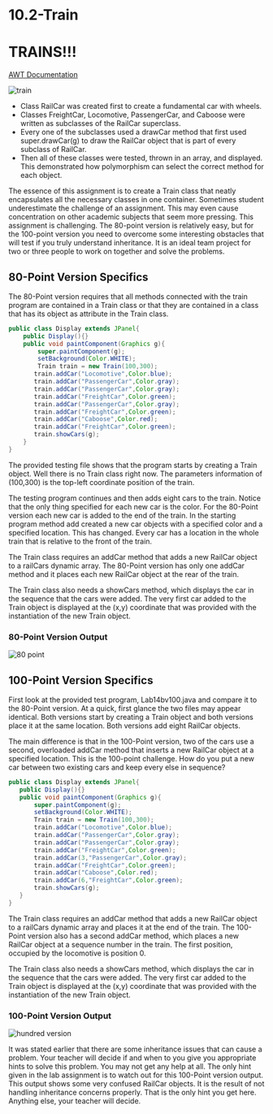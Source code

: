 # 10.2-Train

# TRAINS!!! 
[AWT Documentation](https://docs.oracle.com/javase/7/docs/api/java/awt/Graphics.html)


![train](assets/train.PNG)

  
 
  
 
 
- Class RailCar was created first to create a fundamental car with wheels. 
- Classes FreightCar, Locomotive, PassengerCar, and Caboose were written as subclasses 
of the RailCar superclass. 
- Every one of the subclasses used a drawCar method that first used super.drawCar(g) to 
draw the RailCar object that is part of every subclass of RailCar. 
- Then all of these classes were tested, thrown in an array, and displayed.  This demonstrated 
how polymorphism can select the correct method for each object. 
 
 
The essence of this assignment is to create a Train class that neatly encapsulates all the necessary classes in one container.  Sometimes student underestimate the challenge of an assignment. This may even cause concentration on other academic subjects that seem more pressing. This assignment is challenging. The 80-point version is relatively easy, but for the 100-point version you need to overcome some interesting obstacles that will test if you truly understand inheritance. It is an ideal team project for two or three people to work on together and solve the problems. 
 
## 80-Point Version Specifics  
The 80-Point version requires that all methods connected with the train program are contained in a Train class or that they are contained in a class that has its object as attribute in the Train class. 
 
```java
public class Display extends JPanel{
	public Display(){}
	public void paintComponent(Graphics g){
		super.paintComponent(g); 
		setBackground(Color.WHITE);
		Train train = new Train(100,300); 
       train.addCar("Locomotive",Color.blue); 
       train.addCar("PassengerCar",Color.gray); 
       train.addCar("PassengerCar",Color.gray); 
       train.addCar("FreightCar",Color.green); 
       train.addCar("PassengerCar",Color.gray); 
       train.addCar("FreightCar",Color.green); 
       train.addCar("Caboose",Color.red); 
       train.addCar("FreightCar",Color.green); 
       train.showCars(g); 
	}
}
```
The provided testing file shows that the program starts by creating a Train object. Well there is no Train class right now. The parameters information of (100,300) is the top-left coordinate position of the train.  

The testing program continues and then adds eight cars to the train. Notice that the only thing specified for each new car is the color. For the 80-Point version each new car is added to the end of the train. In the starting program method add created a new car objects with a specified color and a specified location. This has changed. Every car has a location in the whole train that is relative to the front of the train.  
 
The Train class requires an addCar method that adds a new RailCar object to a railCars dynamic array. The 80-Point version has only one addCar method and it places each new RailCar object at the rear of the train. 
 
The Train class also needs a showCars method, which displays the car in the sequence that the cars were added. The very first car added to the Train object is displayed at the (x,y) coordinate that was provided with the instantiation of the new Train object. 
 
### 80-Point Version Output 
![80 point](assets/eighty.PNG)
 
 
## 100-Point Version Specifics  
First look at the provided test program, Lab14bv100.java and compare it to the 80-Point version. At a quick, first glance the two files may appear identical. Both versions start by creating a Train object and both versions place it at the same location.  Both versions add eight RailCar objects. 
 
The main difference is that in the 100-Point version, two of the cars use a second, overloaded 
addCar method that inserts a new RailCar object at a specified location. This is the 100-point 
challenge. How do you put a new car between two existing cars and keep every else in sequence? 
 ```java
public class Display extends JPanel{
	public Display(){}
	public void paintComponent(Graphics g){
		super.paintComponent(g); 
		setBackground(Color.WHITE);
		Train train = new Train(100,300); 
		train.addCar("Locomotive",Color.blue); 
		train.addCar("PassengerCar",Color.gray); 
		train.addCar("PassengerCar",Color.gray); 
		train.addCar("FreightCar",Color.green); 
		train.addCar(3,"PassengerCar",Color.gray); 
		train.addCar("FreightCar",Color.green); 
		train.addCar("Caboose",Color.red); 
		train.addCar(6,"FreightCar",Color.green); 
		train.showCars(g); 
	}
}
```
 
 
 
The Train class requires an addCar method that adds a new RailCar object to a railCars dynamic array and places it at the end of the train. The 100-Point version also has a second addCar method, which places a new RailCar object at a sequence number in the train. The first position, occupied by the locomotive is position 0. 
 
The Train class also needs a showCars method, which displays the car in the sequence that the cars were added. The very first car added to the Train object is displayed at the (x,y) coordinate that was provided with the instantiation of the new Train object. 
 
 
 
### 100-Point Version Output 

![hundred version](assets/hundred.PNG)

It was stated earlier that there are some inheritance issues that can cause a problem. Your teacher will decide if and when to you give you appropriate hints to solve this problem. You may not get any help at all. The only hint given in the lab assignment is to watch out for this 100-Point version output. 
This output shows some very confused RailCar objects. It is the result of not handling inheritance 
concerns properly. That is the only hint you get here. Anything else, your teacher will decide. 
 
 
 
  
